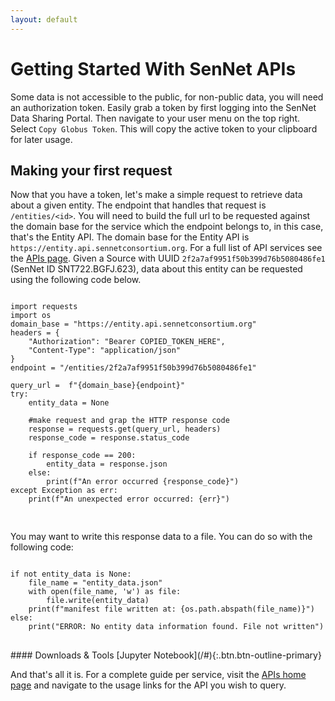 ```yaml
---
layout: default
---
```


# Getting Started With SenNet APIs

Some data is not accessible to the public, for non-public data, you will need an authorization token. Easily grab a token by first logging into the SenNet Data Sharing Portal. Then navigate to your user menu on the top
right. Select `Copy Globus Token`. This will copy the active token to your clipboard for later usage.

## Making your first request
Now that you have a token, let's make a simple request to retrieve data about a given entity. The endpoint that handles that request is `/entities/<id>`. You will need
to build the full url to be requested against the domain base for the service which the endpoint belongs to, in this case, that's the Entity API. The domain base for the Entity API is `https://entity.api.sennetconsortium.org`. For a full list of API services see the
[APIs page](/apis). Given a Source with UUID `2f2a7af9951f50b399d76b5080486fe1` (SenNet ID SNT722.BGFJ.623), data about this entity can be requested using the following code below.


<pre>
<code class="language-python">
import requests
import os
domain_base = "https://entity.api.sennetconsortium.org" 
headers = {
    "Authorization": "Bearer COPIED_TOKEN_HERE",
    "Content-Type": "application/json"
}
endpoint = "/entities/2f2a7af9951f50b399d76b5080486fe1"

query_url =  f"{domain_base}{endpoint}"
try:
    entity_data = None

    #make request and grap the HTTP response code
    response = requests.get(query_url, headers)
    response_code = response.status_code

    if response_code == 200:
        entity_data = response.json
    else:
        print(f"An error occurred {response_code}")
except Exception as err:
    print(f"An unexpected error occurred: {err}")

</code>
</pre>

You may want to write this response data to a file. You can do so with the following code:

<pre>
<code class="language-python">
if not entity_data is None:
    file_name = "entity_data.json"
    with open(file_name, 'w') as file:                                                                                           
        file.write(entity_data)
    print(f"manifest file written at: {os.path.abspath(file_name)}")
else:
    print("ERROR: No entity data information found. File not written")
</code>
</pre>
<div class="alert alert-info c-tip" markdown="1">
#### Downloads & Tools
[Jupyter Notebook](/#){:.btn.btn-outline-primary}
</div>


And that's all it is. For a complete guide per service, visit the [APIs home page](/apis) and navigate to the usage links for the API you wish to query.